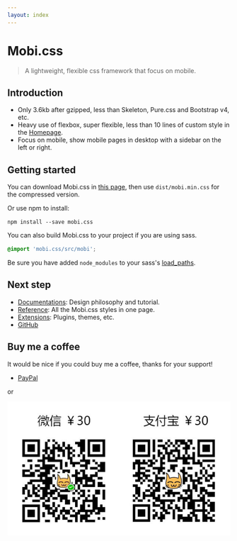 ```yaml
---
layout: index
---
```


# Mobi.css

> A lightweight, flexible css framework that focus on mobile.

## Introduction

- Only 3.6kb after gzipped, less than Skeleton, Pure.css and Bootstrap v4, etc.
- Heavy use of flexbox, super flexible, less than 10 lines of custom style in the [Homepage](http://getmobicss.com/).
- Focus on mobile, show mobile pages in desktop with a sidebar on the left or right.

## Getting started

You can download Mobi.css in [this page](https://github.com/xcatliu/mobi.css/releases), then use `dist/mobi.min.css` for the compressed version.

Or use npm to install:

```shell
npm install --save mobi.css
```

You can also build Mobi.css to your project if you are using sass.

```scss
@import 'mobi.css/src/mobi';
```

Be sure you have added `node_modules` to your sass's [load_paths](http://stackoverflow.com/questions/6502313/sass-import-a-file-from-a-different-directory).

## Next step

- [Documentations](/docs): Design philosophy and tutorial.
- [Reference](/reference): All the Mobi.css styles in one page.
- [Extensions](/extensions): Plugins, themes, etc.
- [GitHub](https://github.com/xcatliu/mobi.css)

## Buy me a coffee

It would be nice if you could buy me a coffee, thanks for your support!

- [PayPal](https://www.paypal.me/xcatliu/5usd)

or

![Buy Me a Coffee](assets/buy-me-a-coffee.jpg)
